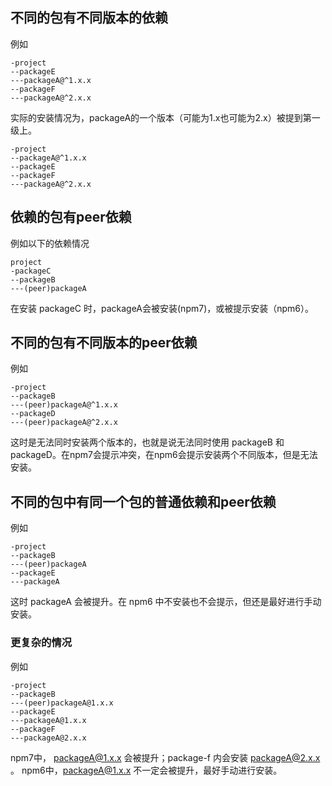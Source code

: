 ## 不同的包有不同版本的依赖
例如
```
-project
--packageE
---packageA@^1.x.x
--packageF
---packageA@^2.x.x
```

实际的安装情况为，packageA的一个版本（可能为1.x也可能为2.x）被提到第一级上。
```
-project
--packageA@^1.x.x
--packageE
--packageF
---packageA@^2.x.x
```

## 依赖的包有peer依赖
例如以下的依赖情况
```
project
-packageC
--packageB
---(peer)packageA
```

在安装 packageC 时，packageA会被安装(npm7)，或被提示安装（npm6）。

## 不同的包有不同版本的peer依赖
例如
```
-project
--packageB
---(peer)packageA@^1.x.x
--packageD
---(peer)packageA@^2.x.x
```

这时是无法同时安装两个版本的，也就是说无法同时使用 packageB 和 packageD。在npm7会提示冲突，在npm6会提示安装两个不同版本，但是无法安装。

## 不同的包中有同一个包的普通依赖和peer依赖
例如
```
-project
--packageB
---(peer)packageA
--packageE
---packageA
```

这时 packageA 会被提升。在 npm6 中不安装也不会提示，但还是最好进行手动安装。

### 更复杂的情况
例如
```
-project
--packageB
---(peer)packageA@1.x.x
--packageE
---packageA@1.x.x
--packageF
---packageA@2.x.x
```

npm7中， packageA@1.x.x 会被提升；package-f 内会安装 packageA@2.x.x 。
npm6中，packageA@1.x.x 不一定会被提升，最好手动进行安装。
